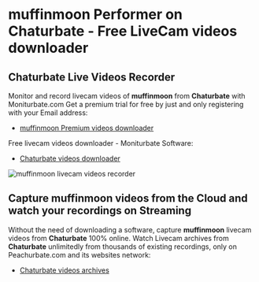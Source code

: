# muffinmoon Performer on Chaturbate - Free LiveCam videos downloader

## Chaturbate Live Videos Recorder

Monitor and record livecam videos of **muffinmoon** from **Chaturbate** with Moniturbate.com
Get a premium trial for free by just and only registering with your Email address:
* [muffinmoon Premium videos downloader](https://moniturbate.com/request-demo-licence-key.html)

Free livecam videos downloader - Moniturbate Software:
* [Chaturbate videos downloader](https://moniturbate.com/moniturbate-download-software.html)

![muffinmoon livecam videos recorder](https://peachurnet.com/templates/moniturbate-software.png)


## Capture muffinmoon videos from the Cloud and watch your recordings on Streaming

Without the need of downloading a software, capture **muffinmoon** livecam videos from **Chaturbate** 100% online.
Watch Livecam archives from **Chaturbate** unlimitedly from thousands of existing recordings, only on Peachurbate.com and its websites network:
* [Chaturbate videos archives](https://peachurnet.com/)